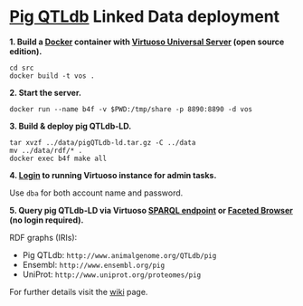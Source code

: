 # [Pig QTLdb](http://www.animalgenome.org/QTLdb/pig) Linked Data deployment

**1. Build a [Docker](https://www.docker.com/) container with [Virtuoso Universal Server](http://virtuoso.openlinksw.com/) (open source edition).**

```
cd src
docker build -t vos .
```

**2. Start the server.**

`docker run --name b4f -v $PWD:/tmp/share -p 8890:8890 -d vos`

**3. Build & deploy pig QTLdb-LD.**

```
tar xvzf ../data/pigQTLdb-ld.tar.gz -C ../data
mv ../data/rdf/* .
docker exec b4f make all
```

**4. [Login](http://localhost:8890/conductor) to running Virtuoso instance for admin tasks.**

Use `dba` for both account name and password.

**5. Query pig QTLdb-LD via Virtuoso [SPARQL endpoint](http://localhost:8890/sparql) or [Faceted Browser](http://localhost:8890/fct/) (no login required).**

RDF graphs (IRIs):
  * Pig QTLdb: `http://www.animalgenome.org/QTLdb/pig`
  * Ensembl: `http://www.ensembl.org/pig`
  * UniProt: `http://www.uniprot.org/proteomes/pig`

For further details visit the [wiki](https://github.com/DTL-FAIRData/ODEX4all-UseCases/wiki/Breed4Food) page.
